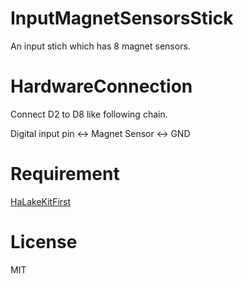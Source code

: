 # InputMagnetSensorsStick
An input stich which has 8 magnet sensors.

# HardwareConnection
Connect D2 to D8 like following chain.

Digital input pin <-> Magnet Sensor <-> GND

# Requirement
[HaLakeKitFirst](https://github.com/nyampass/HaLakeKitFirst-Library)

# License
MIT
